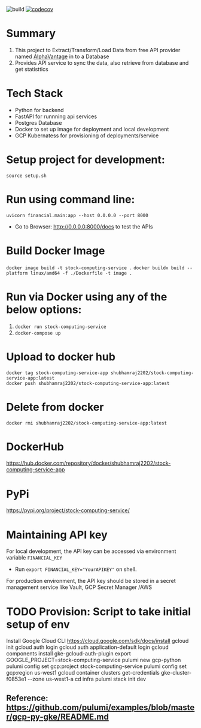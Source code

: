 ![build](https://github.com/shubhamraj2202/stock-computing-service/actions/workflows/ci-tests.yml/badge.svg)
[![codecov](https://codecov.io/gh/shubhamraj2202/stock-computing-service/branch/main/graph/badge.svg?token=ciJFM9MV99)](https://codecov.io/gh/shubhamraj2202/stock-computing-service)
# Summary
1. This project to Extract/Transform/Load Data from free API provider named [AlphaVantage](https://www.alphavantage.co/documentation/) in to a Database
2. Provides API service to sync the data, also retrieve from database and get statisttics 

# Tech Stack
- Python for backend
- FastAPI for runnning api services
- Postgres Database
- Docker to set up image for deployment and local development
- GCP Kubernatess for provisioning of deployments/service

# Setup project for development:
`source setup.sh`

# Run using command line:
`uvicorn financial.main:app --host 0.0.0.0 --port 8000`
- Go to Browser: http://0.0.0.0:8000/docs to test the APIs

# Build Docker Image
`docker image build -t stock-computing-service .`
`docker buildx build --platform linux/amd64 -f ./Dockerfile -t image .`

# Run via Docker using any of the below options:
1. `docker run stock-computing-service`
2. `docker-compose up`

# Upload to docker hub
`docker tag stock-computing-service-app shubhamraj2202/stock-computing-service-app:latest`  
`docker push shubhamraj2202/stock-computing-service-app:latest`

# Delete from docker
`docker rmi shubhamraj2202/stock-computing-service-app:latest`

# DockerHub
https://hub.docker.com/repository/docker/shubhamraj2202/stock-computing-service-app

# PyPi
https://pypi.org/project/stock-computing-service/

# Maintaining API key
For local development, the API key can be accessed via environment variable `FINANCIAL_KEY`
- Run `export FINANCIAL_KEY="YourAPIKEY"` on shell.  

For production environment, the API key should be stored in a secret management service like Vault, GCP Secret Manager /AWS


# TODO Provision: Script to take initial setup of env
Install Google Cloud CLI https://cloud.google.com/sdk/docs/install
gcloud init
gcloud auth login
gcloud auth application-default login
gcloud components install gke-gcloud-auth-plugin
export GOOGLE_PROJECT=stock-computing-service
pulumi new gcp-python
pulumi config set gcp:project stock-computing-service
pulumi config set gcp:region us-west1
gcloud container clusters get-credentials gke-cluster-f0853e1 --zone us-west1-a
cd infra
pulumi stack init dev
## Reference: https://github.com/pulumi/examples/blob/master/gcp-py-gke/README.md

